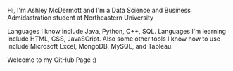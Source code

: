 Hi, I'm Ashley McDermott and 
I'm a Data Science and Business Admidastration student at Northeastern University

Languages I know include Java, Python, C++, SQL. 
Languages I'm learning include HTML, CSS, JavaSCript.
Also some other tools I know how to use include
Microsoft Excel, MongoDB, MySQL, and Tableau.

Welcome to my GitHub Page :)
